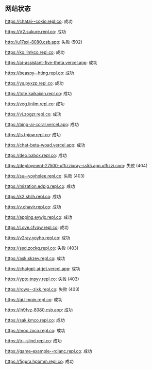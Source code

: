 ## 网站状态
https://chatai--cokio.repl.co: 成功

https://V2.sukure.repl.co: 成功

http://u17sxl-8080.csb.app: 失败 (502)

https://ko.limkco.repl.co: 成功

https://ai-assistant-five-theta.vercel.app: 成功

https://beaspy--hting.repl.co: 成功

https://ys.pyxzp.repl.co: 成功

https://tote.kaikaixin.repl.co: 成功

https://veg.linlim.repl.co: 成功

https://vi.zogzr.repl.co: 成功

https://bing-ai-coral.vercel.app: 成功

https://ls.tpjow.repl.co: 成功

https://chat-beta-woad.vercel.app: 成功

https://deo.babox.repl.co: 成功

https://deployment-27500-uffizzixray-ss55.app.uffizzi.com: 失败 (404)

https://su--yoyholee.repl.co: 失败 (403)

https://mization.edpjg.repl.co: 成功

https://k2.shilh.repl.co: 成功

https://v.chavir.repl.co: 成功

https://apping.eywjx.repl.co: 成功

https://Love.cfvqw.repl.co: 成功

https://v2ray.yoyho.repl.co: 成功

https://ssd.zockq.repl.co: 失败 (403)

https://ask.skzey.repl.co: 成功

https://chatgpt-ai-jet.vercel.app: 成功

https://ypto.tnpyv.repl.co: 失败 (403)

https://rows--zixk.repl.co: 失败 (403)

https://qi.limqin.repl.co: 成功

https://lh9fvz-8080.csb.app: 成功

https://sak.kmco.repl.co: 成功

https://moo.zxco.repl.co: 成功

https://tr--slind.repl.co: 成功

https://game-example--rdianc.repl.co: 成功

https://figura.hpbmm.repl.co: 成功

